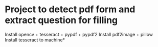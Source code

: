 # Project to detect pdf form and extract question for filling
Install opencv + tesseract + pypdf + pypdf2
Install pdf2image + pillow
Install tesseract to machine*
